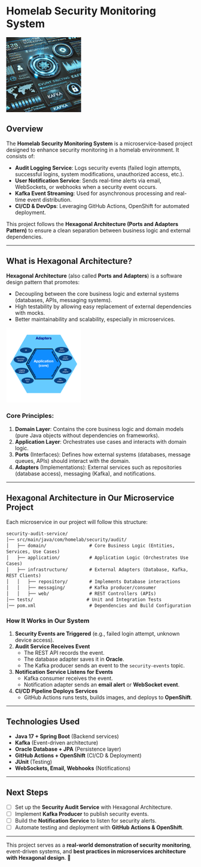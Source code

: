 # Homelab Security Monitoring System

<img src="./docs/images/homelab.png" alt="logo" width="200" height="200"/>

## Overview
The **Homelab Security Monitoring System** is a microservice-based project designed to enhance security monitoring in a homelab environment. It consists of:
- **Audit Logging Service**: Logs security events (failed login attempts, successful logins, system modifications, unauthorized access, etc.).
- **User Notification Service**: Sends real-time alerts via email, WebSockets, or webhooks when a security event occurs.
- **Kafka Event Streaming**: Used for asynchronous processing and real-time event distribution.
- **CI/CD & DevOps**: Leveraging GitHub Actions, OpenShift for automated deployment.

This project follows the **Hexagonal Architecture (Ports and Adapters Pattern)** to ensure a clean separation between business logic and external dependencies.

---

## What is Hexagonal Architecture?
**Hexagonal Architecture** (also called **Ports and Adapters**) is a software design pattern that promotes:
- Decoupling between the core business logic and external systems (databases, APIs, messaging systems).
- High testability by allowing easy replacement of external dependencies with mocks.
- Better maintainability and scalability, especially in microservices.

<img src="./docs/images/Hexagonal_Architecture.png" alt="drawing" width="200" height="200"/>


### **Core Principles:**
1. **Domain Layer**: Contains the core business logic and domain models (pure Java objects without dependencies on frameworks).
2. **Application Layer**: Orchestrates use cases and interacts with domain logic.
3. **Ports** (Interfaces): Defines how external systems (databases, message queues, APIs) should interact with the domain.
4. **Adapters** (Implementations): External services such as repositories (database access), messaging (Kafka), and notifications.

---

## **Hexagonal Architecture in Our Microservice Project**
Each microservice in our project will follow this structure:

```
security-audit-service/   
│── src/main/java/com/homelab/security/audit/  
│   ├── domain/                # Core Business Logic (Entities, Services, Use Cases)
│   ├── application/           # Application Logic (Orchestrates Use Cases)
│   ├── infrastructure/        # External Adapters (Database, Kafka, REST Clients)
│   │   ├── repository/        # Implements Database interactions
│   │   ├── messaging/         # Kafka producer/consumer
│   │   ├── web/               # REST Controllers (APIs)
│── tests/                    # Unit and Integration Tests
│── pom.xml                    # Dependencies and Build Configuration
```

### **How It Works in Our System**
1. **Security Events are Triggered** (e.g., failed login attempt, unknown device access).
2. **Audit Service Receives Event**
    - The REST API records the event.
    - The database adapter saves it in **Oracle**.
    - The Kafka producer sends an event to the `security-events` topic.
3. **Notification Service Listens for Events**
    - Kafka consumer receives the event.
    - Notification adapter sends an **email alert** or **WebSocket event**.
4. **CI/CD Pipeline Deploys Services**
    - GitHub Actions runs tests, builds images, and deploys to **OpenShift**.

---

## **Technologies Used**
- **Java 17 + Spring Boot** (Backend services)
- **Kafka** (Event-driven architecture)
- **Oracle Database + JPA** (Persistence layer)
- **GitHub Actions + OpenShift** (CI/CD & Deployment)
- **JUnit** (Testing)
- **WebSockets, Email, Webhooks** (Notifications)

---

## **Next Steps**
- [ ] Set up the **Security Audit Service** with Hexagonal Architecture.
- [ ] Implement **Kafka Producer** to publish security events.
- [ ] Build the **Notification Service** to listen for security alerts.
- [ ] Automate testing and deployment with **GitHub Actions & OpenShift**.

---

This project serves as a **real-world demonstration of security monitoring**, event-driven systems, and **best practices in microservices architecture with Hexagonal design**. 🚀

